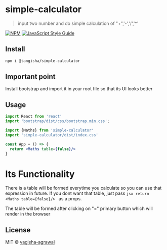 # simple-calculator

> input two number and do simple calculation of &quot;+&quot;,&#x27;-&#x27;,&#x27;/&#x27;,&#x27;*&#x27;

[![NPM](https://img.shields.io/npm/v/simple-calculator.svg)](https://www.npmjs.com/package/simple-calculator) [![JavaScript Style Guide](https://img.shields.io/badge/code_style-standard-brightgreen.svg)](https://standardjs.com)

## Install

```bash
npm i @tangisha/simple-calculator
```

## Important point
Install bootstrap and import it in your root file so that its UI looks better

## Usage

```jsx
import React from 'react'
import 'bootstrap/dist/css/bootstrap.min.css';

import {Maths} from 'simple-calculator'
import 'simple-calculator/dist/index.css'

const App = () => {
  return <Maths table={false}/>
}
```

# Its Functionality
There is a table will be formed everytime you calculate so you can use that expression in future. If you dont want that table, just pass ```jsx return <Maths table={false}/> ``` as a props.

The table will be formed after clicking on "=" primary button which will render in the browser

## License

MIT © [vagisha-agrawal](https://github.com/vagisha-agrawal)
